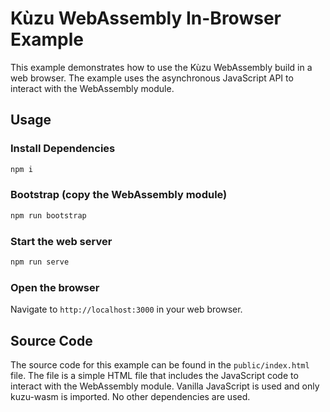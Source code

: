 # Kùzu WebAssembly In-Browser Example
This example demonstrates how to use the Kùzu WebAssembly build in a web browser. The example uses the asynchronous JavaScript API to interact with the WebAssembly module.

## Usage
### Install Dependencies
```bash
npm i
```

### Bootstrap (copy the WebAssembly module)
```bash
npm run bootstrap
```

### Start the web server
```bash
npm run serve
```

### Open the browser
Navigate to `http://localhost:3000` in your web browser.

## Source Code
The source code for this example can be found in the `public/index.html` file. The file is a simple HTML file that includes the JavaScript code to interact with the WebAssembly module. Vanilla JavaScript is used and only kuzu-wasm is imported. No other dependencies are used.
